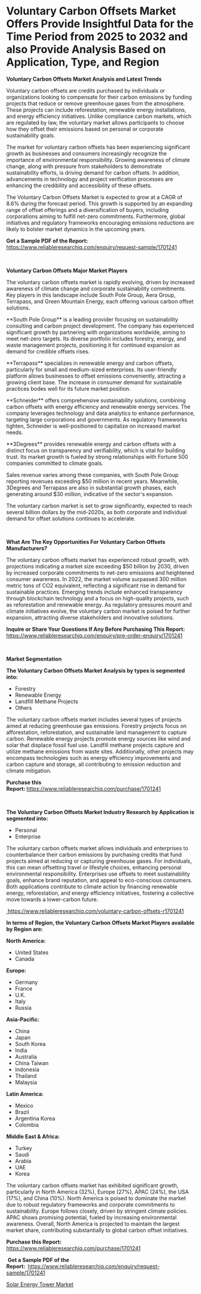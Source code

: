 <p><h1>Voluntary Carbon Offsets Market Offers Provide Insightful Data for the Time Period from 2025 to 2032 and also Provide Analysis Based on Application, Type, and Region</h1></p><p><strong>Voluntary Carbon Offsets Market Analysis and Latest Trends</strong></p>
<p><p>Voluntary carbon offsets are credits purchased by individuals or organizations looking to compensate for their carbon emissions by funding projects that reduce or remove greenhouse gases from the atmosphere. These projects can include reforestation, renewable energy installations, and energy efficiency initiatives. Unlike compliance carbon markets, which are regulated by law, the voluntary market allows participants to choose how they offset their emissions based on personal or corporate sustainability goals.</p><p>The market for voluntary carbon offsets has been experiencing significant growth as businesses and consumers increasingly recognize the importance of environmental responsibility. Growing awareness of climate change, along with pressure from stakeholders to demonstrate sustainability efforts, is driving demand for carbon offsets. In addition, advancements in technology and project verification processes are enhancing the credibility and accessibility of these offsets.</p><p>The Voluntary Carbon Offsets Market is expected to grow at a CAGR of 8.6% during the forecast period. This growth is supported by an expanding range of offset offerings and a diversification of buyers, including corporations aiming to fulfill net-zero commitments. Furthermore, global initiatives and regulatory frameworks encouraging emissions reductions are likely to bolster market dynamics in the upcoming years.</p></p>
<p><strong>Get a Sample PDF of the Report:&nbsp;</strong> <a href="https://www.reliableresearchiq.com/enquiry/request-sample/1701241?utm_campaign=1141&utm_medium=2&utm_source=Github&utm_content=ia&utm_term=13022025&utm_id=voluntary-carbon-offsets">https://www.reliableresearchiq.com/enquiry/request-sample/1701241</a></p>
<p>&nbsp;</p>
<p><strong>Voluntary Carbon Offsets Major Market Players</strong></p>
<p><p>The voluntary carbon offsets market is rapidly evolving, driven by increased awareness of climate change and corporate sustainability commitments. Key players in this landscape include South Pole Group, Aera Group, Terrapass, and Green Mountain Energy, each offering various carbon offset solutions.</p><p>**South Pole Group** is a leading provider focusing on sustainability consulting and carbon project development. The company has experienced significant growth by partnering with organizations worldwide, aiming to meet net-zero targets. Its diverse portfolio includes forestry, energy, and waste management projects, positioning it for continued expansion as demand for credible offsets rises.</p><p>**Terrapass** specializes in renewable energy and carbon offsets, particularly for small and medium-sized enterprises. Its user-friendly platform allows businesses to offset emissions conveniently, attracting a growing client base. The increase in consumer demand for sustainable practices bodes well for its future market position.</p><p>**Schneider** offers comprehensive sustainability solutions, combining carbon offsets with energy efficiency and renewable energy services. The company leverages technology and data analytics to enhance performance, targeting large corporations and governments. As regulatory frameworks tighten, Schneider is well-positioned to capitalize on increased market needs.</p><p>**3Degrees** provides renewable energy and carbon offsets with a distinct focus on transparency and verifiability, which is vital for building trust. Its market growth is fueled by strong relationships with Fortune 500 companies committed to climate goals.</p><p>Sales revenue varies among these companies, with South Pole Group reporting revenues exceeding $50 million in recent years. Meanwhile, 3Degrees and Terrapass are also in substantial growth phases, each generating around $30 million, indicative of the sector's expansion.</p><p>The voluntary carbon market is set to grow significantly, expected to reach several billion dollars by the mid-2020s, as both corporate and individual demand for offset solutions continues to accelerate.</p></p>
<p>&nbsp;</p>
<p><strong>What Are The Key Opportunities For Voluntary Carbon Offsets Manufacturers?</strong></p>
<p><p>The voluntary carbon offsets market has experienced robust growth, with projections indicating a market size exceeding $50 billion by 2030, driven by increased corporate commitments to net-zero emissions and heightened consumer awareness. In 2022, the market volume surpassed 300 million metric tons of CO2 equivalent, reflecting a significant rise in demand for sustainable practices. Emerging trends include enhanced transparency through blockchain technology and a focus on high-quality projects, such as reforestation and renewable energy. As regulatory pressures mount and climate initiatives evolve, the voluntary carbon market is poised for further expansion, attracting diverse stakeholders and innovative solutions.</p></p>
<p><strong>Inquire or Share Your Questions If Any Before Purchasing This Report:</strong> <a href="https://www.reliableresearchiq.com/enquiry/pre-order-enquiry/1701241?utm_campaign=1141&utm_medium=2&utm_source=Github&utm_content=ia&utm_term=13022025&utm_id=voluntary-carbon-offsets">https://www.reliableresearchiq.com/enquiry/pre-order-enquiry/1701241</a></p>
<p>&nbsp;</p>
<p><strong>Market Segmentation</strong></p>
<p><strong>The Voluntary Carbon Offsets Market Analysis by types is segmented into:</strong></p>
<p><ul><li>Forestry</li><li>Renewable Energy</li><li>Landfill Methane Projects</li><li>Others</li></ul></p>
<p><p>The voluntary carbon offsets market includes several types of projects aimed at reducing greenhouse gas emissions. Forestry projects focus on afforestation, reforestation, and sustainable land management to capture carbon. Renewable energy projects promote energy sources like wind and solar that displace fossil fuel use. Landfill methane projects capture and utilize methane emissions from waste sites. Additionally, other projects may encompass technologies such as energy efficiency improvements and carbon capture and storage, all contributing to emission reduction and climate mitigation.</p></p>
<p><strong>Purchase this Report:&nbsp;</strong><a href="https://www.reliableresearchiq.com/purchase/1701241?utm_campaign=1141&utm_medium=2&utm_source=Github&utm_content=ia&utm_term=13022025&utm_id=voluntary-carbon-offsets">https://www.reliableresearchiq.com/purchase/1701241</a></p>
<p>&nbsp;</p>
<p><strong>The Voluntary Carbon Offsets Market Industry Research by Application is segmented into:</strong></p>
<p><ul><li>Personal</li><li>Enterprise</li></ul></p>
<p><p>The voluntary carbon offsets market allows individuals and enterprises to counterbalance their carbon emissions by purchasing credits that fund projects aimed at reducing or capturing greenhouse gases. For individuals, this can mean offsetting travel or lifestyle choices, enhancing personal environmental responsibility. Enterprises use offsets to meet sustainability goals, enhance brand reputation, and appeal to eco-conscious consumers. Both applications contribute to climate action by financing renewable energy, reforestation, and energy efficiency initiatives, fostering a collective move towards a lower-carbon future.</p></p>
<p><a href="https://www.reliableresearchiq.com/voluntary-carbon-offsets-r1701241?utm_campaign=1141&utm_medium=2&utm_source=Github&utm_content=ia&utm_term=13022025&utm_id=voluntary-carbon-offsets">&nbsp;https://www.reliableresearchiq.com/voluntary-carbon-offsets-r1701241</a></p>
<p><strong>In terms of Region, the Voluntary Carbon Offsets Market Players available by Region are:</strong></p>
<p>
    <p> <strong> North America: </strong>
        <ul>
            <li>United States</li>
            <li>Canada</li>
        </ul>
        </p> 
    <p> <strong> Europe: </strong>
        <ul>
            <li>Germany</li>
            <li>France</li>
            <li>U.K.</li>
            <li>Italy</li>
            <li>Russia</li>
        </ul>
        </p> 
    <p> <strong> Asia-Pacific: </strong>
        <ul>
            <li>China</li>
            <li>Japan</li>
            <li>South Korea</li>
            <li>India</li>
            <li>Australia</li>
            <li>China Taiwan</li>
            <li>Indonesia</li>
            <li>Thailand</li>
            <li>Malaysia</li>
        </ul>
        </p> 
    <p> <strong> Latin America: </strong>
        <ul>
            <li>Mexico</li>
            <li>Brazil</li>
            <li>Argentina Korea</li>
            <li>Colombia</li>
        </ul>
        </p> 
    <p> <strong> Middle East & Africa: </strong>
        <ul>
            <li>Turkey</li>
            <li>Saudi</li>
            <li>Arabia</li>
            <li>UAE</li>
            <li>Korea</li>
        </ul>
    </p>
    </p>
<p><p>The voluntary carbon offsets market has exhibited significant growth, particularly in North America (32%), Europe (27%), APAC (24%), the USA (17%), and China (10%). North America is poised to dominate the market due to robust regulatory frameworks and corporate commitments to sustainability. Europe follows closely, driven by stringent climate policies. APAC shows promising potential, fueled by increasing environmental awareness. Overall, North America is projected to maintain the largest market share, contributing substantially to global carbon offset initiatives.</p></p>
<p><strong>Purchase this Report: </strong><a href="https://www.reliableresearchiq.com/purchase/1701241?utm_campaign=1141&utm_medium=2&utm_source=Github&utm_content=ia&utm_term=13022025&utm_id=voluntary-carbon-offsets">https://www.reliableresearchiq.com/purchase/1701241</a></p>
<p>&nbsp;<strong>Get a Sample PDF of the Report:&nbsp;&nbsp;</strong><a href="https://www.reliableresearchiq.com/enquiry/request-sample/1701241?utm_campaign=1141&utm_medium=2&utm_source=Github&utm_content=ia&utm_term=13022025&utm_id=voluntary-carbon-offsets">https://www.reliableresearchiq.com/enquiry/request-sample/1701241</a></p>
<p><strong></strong></p>
<p><p><a href="https://github.com/juniordelafrance/Market-Research-Report-List-5/blob/main/solar-energy-tower-market.md?utm_campaign=1141&utm_medium=2&utm_source=Github&utm_content=ia&utm_term=13022025&utm_id=voluntary-carbon-offsets">Solar Energy Tower Market</a></p></p>